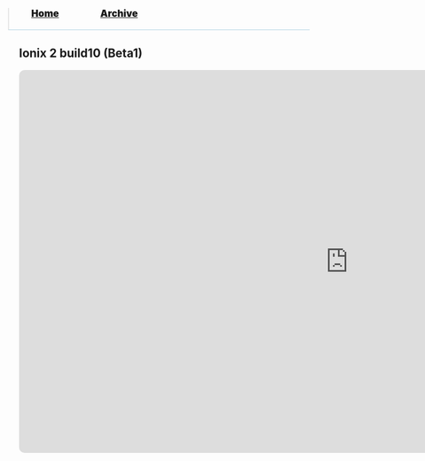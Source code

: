 <blockquote style="background: #0000;border-bottom: 1px solid #B2D2E1;height: 30px;margin: 0 -20px 20px;padding: 0px 20px 9px 40px;">
  <p style=""><a href="https://quintenvandamme.github.io/pptos-wiki/" style="font-size: 17px;font-weight: 900;font-style: normal;text-shadow: rgba(255,255,255,0.9) 0 1px 0;">Home</a>&nbsp;&nbsp;&nbsp;&nbsp;&nbsp;&nbsp;&nbsp;&nbsp;&nbsp;&nbsp;&nbsp;&nbsp;&nbsp;&nbsp;&nbsp;&nbsp;&nbsp;&nbsp;
    <a href="https://quintenvandamme.github.io/pptos-wiki/archive/" style="font-size: 17px;font-weight: 900;font-style: normal;text-shadow: rgba(255,255,255,0.9) 0 1px 0;">Archive</a>
  </p>
</blockquote>

## Ionix 2 build10 (Beta1)

<style>
 .wrapper {
  width : 95%;
 }
</style>


<iframe src="https://onedrive.live.com/embed?cid=16821AA64F001EEF&resid=16821AA64F001EEF%2116520&authkey=AJj2AyupQpRSeXQ&em=2" style="border-radius: 10px;" width="1186px" height="691px" frameborder="0">Dit is een ingesloten <a target="_blank" href="https://office.com">Microsoft Office</a>-presentatiebestand dat mogelijk is gemaakt met <a target="_blank" href="https://office.com/webapps">Office</a>.</iframe>

<body style="background-image: url(https://raw.githubusercontent.com/hexa-one/pptos-wiki/gh-pages/assets/background/background.png);background-repeat: no-repeat;background-attachment: fixed;background-size: cover;">